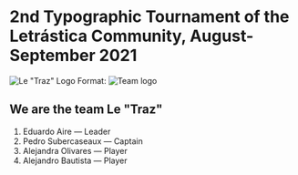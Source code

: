 # 2nd Typographic Tournament of the Letrástica Community, August-September 2021

![Le "Traz" Logo](/images/leTrazLogo.png)
Format: ![Team logo](url)

## We are the team Le "Traz"

1. Eduardo Aire — Leader
2. Pedro Subercaseaux — Captain
3. Alejandra Olivares — Player
4. Alejandro Bautista — Player